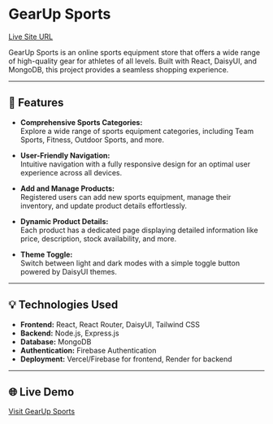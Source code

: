 # **GearUp Sports**

[Live Site URL](https://assignment-10-21d0f.web.app)

GearUp Sports is an online sports equipment store that offers a wide range of high-quality gear for athletes of all levels. Built with React, DaisyUI, and MongoDB, this project provides a seamless shopping experience.

---

## 🚀 **Features**

- **Comprehensive Sports Categories:**  
  Explore a wide range of sports equipment categories, including Team Sports, Fitness, Outdoor Sports, and more.

- **User-Friendly Navigation:**  
  Intuitive navigation with a fully responsive design for an optimal user experience across all devices.

- **Add and Manage Products:**  
  Registered users can add new sports equipment, manage their inventory, and update product details effortlessly.

- **Dynamic Product Details:**  
  Each product has a dedicated page displaying detailed information like price, description, stock availability, and more.

- **Theme Toggle:**  
  Switch between light and dark modes with a simple toggle button powered by DaisyUI themes.

---

## 💡 **Technologies Used**

- **Frontend:** React, React Router, DaisyUI, Tailwind CSS
- **Backend:** Node.js, Express.js
- **Database:** MongoDB
- **Authentication:** Firebase Authentication
- **Deployment:** Vercel/Firebase for frontend, Render for backend

---


## 🌐 **Live Demo**

[Visit GearUp Sports](https://assignment-10-21d0f.web.app)

